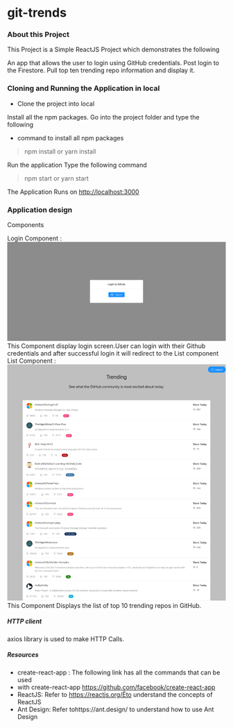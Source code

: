 # git-trends

### About this Project

This Project is a Simple ReactJS Project which demonstrates the following
  
An app that allows the user to login using GitHub credentials.
Post login to the Firestore.
Pull top ten trending repo information and display it.

### Cloning and Running the Application in local

 - Clone the project into local

Install all the npm packages. Go into the project folder and type the following 

 - command to install all npm packages

> npm install or yarn install

Run the application Type the following command

> npm start or yarn start

The Application Runs on [http://localhost:3000](http://localhost:3000)

### Application design
Components

Login Component :
![Login component](/docs/images/login-screen.png)
 This Component display login screen.User can login with their Github credentials and after successful login it will redirect to the List component
List Component : 
![list component](/docs/images/list.png)
This Component Displays the list of top 10 trending repos in GitHub.

##### HTTP client
axios library is used to make HTTP Calls.
##### Resources

 - create-react-app : The following link has all the commands that can
   be used
 - with create-react-app https://github.com/facebook/create-react-app
 - ReactJS: Refer to https://reactjs.org/Êto understand the concepts of
   ReactJS
 - Ant Design: Refer tohttps://ant.design/ to understand how to use Ant
   Design

